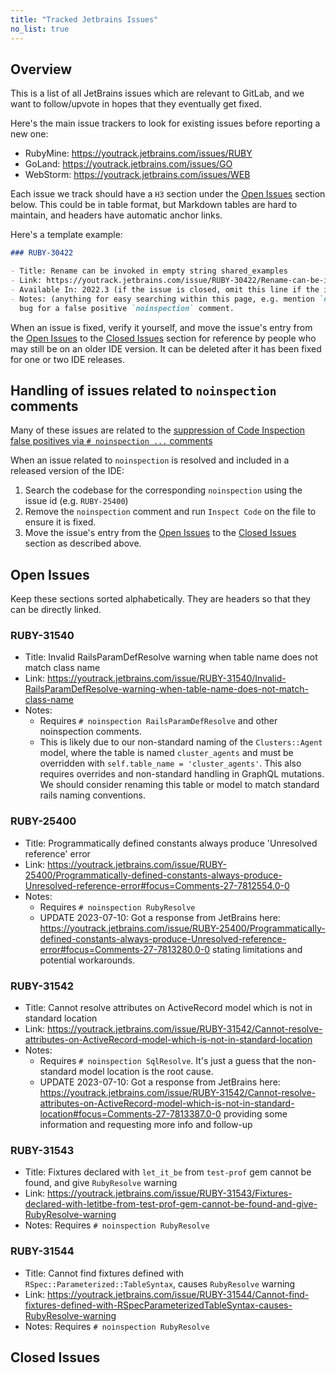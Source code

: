 ```yaml
---
title: "Tracked Jetbrains Issues"
no_list: true
---
```


## Overview

This is a list of all JetBrains issues which are relevant to GitLab, and we want to follow/upvote
in hopes that they eventually get fixed.

Here's the main issue trackers to look for existing issues before reporting a new one:

- RubyMine: <https://youtrack.jetbrains.com/issues/RUBY>
- GoLand: <https://youtrack.jetbrains.com/issues/GO>
- WebStorm: <https://youtrack.jetbrains.com/issues/WEB>

Each issue we track should have a `H3` section under the [Open Issues](#open-issues) section below.
This could be in table format, but Markdown tables are hard to maintain, and headers have automatic anchor links.

Here's a template example:

```markdown
### RUBY-30422

- Title: Rename can be invoked in empty string shared_examples
- Link: https://youtrack.jetbrains.com/issue/RUBY-30422/Rename-can-be-invoked-in-empty-string-sharedexamples
- Available In: 2022.3 (if the issue is closed, omit this line if the issue is still open)
- Notes: (anything for easy searching within this page, e.g. mention `noinspection` if this is a
  bug for a false positive `noinspection` comment.
```

When an issue is fixed, verify it yourself, and move the issue's entry from the [Open Issues](#open-issues) to the [Closed Issues](#closed-issues) section for reference by people who may still be on an older IDE version. It can be deleted after it has been fixed for one or two IDE releases.

## Handling of issues related to `noinspection` comments

Many of these issues are related to the [suppression of Code Inspection false positives via `# noinspection ...` comments](https://handbook.gitlab.com/handbook/tools-and-tips/editors-and-ides/jetbrains-ides/code-inspection/#suppressing-false-positives-with-noinspection-comments)

When an issue related to `noinspection` is resolved and included in a released version of the IDE:

1. Search the codebase for the corresponding `noinspection` using the issue id (e.g. `RUBY-25400`)
1. Remove the `noinspection` comment and run `Inspect Code` on the file to ensure it is fixed.
1. Move the issue's entry from the [Open Issues](#open-issues) to the [Closed Issues](#closed-issues) section as described above.

## Open Issues

Keep these sections sorted alphabetically. They are headers so that they can be directly linked.

### RUBY-31540

- Title: Invalid RailsParamDefResolve warning when table name does not match class name
- Link: <https://youtrack.jetbrains.com/issue/RUBY-31540/Invalid-RailsParamDefResolve-warning-when-table-name-does-not-match-class-name>
- Notes:
  - Requires `# noinspection RailsParamDefResolve` and other noinspection comments.
  - This is likely due to our non-standard naming of the `Clusters::Agent` model, where
    the table is named `cluster_agents` and must be overridden with
    `self.table_name = 'cluster_agents'`. This also requires overrides and non-standard
    handling in GraphQL mutations. We should consider renaming this table or model to match
    standard rails naming conventions.

### RUBY-25400

- Title: Programmatically defined constants always produce 'Unresolved reference' error
- Link: <https://youtrack.jetbrains.com/issue/RUBY-25400/Programmatically-defined-constants-always-produce-Unresolved-reference-error#focus=Comments-27-7812554.0-0>
- Notes:
  - Requires `# noinspection RubyResolve`
  - UPDATE 2023-07-10: Got a response from JetBrains here: <https://youtrack.jetbrains.com/issue/RUBY-25400/Programmatically-defined-constants-always-produce-Unresolved-reference-error#focus=Comments-27-7813280.0-0> stating limitations and potential workarounds.

### RUBY-31542

- Title: Cannot resolve attributes on ActiveRecord model which is not in standard location
- Link: <https://youtrack.jetbrains.com/issue/RUBY-31542/Cannot-resolve-attributes-on-ActiveRecord-model-which-is-not-in-standard-location>
- Notes:
  - Requires `# noinspection SqlResolve`. It's just a guess that the non-standard model
    location is the root cause.
  - UPDATE 2023-07-10: Got a response from JetBrains here: <https://youtrack.jetbrains.com/issue/RUBY-31542/Cannot-resolve-attributes-on-ActiveRecord-model-which-is-not-in-standard-location#focus=Comments-27-7813387.0-0> providing some information and requesting more info and follow-up

### RUBY-31543

- Title: Fixtures declared with `let_it_be` from `test-prof` gem cannot be found, and give `RubyResolve` warning
- Link: <https://youtrack.jetbrains.com/issue/RUBY-31543/Fixtures-declared-with-letitbe-from-test-prof-gem-cannot-be-found-and-give-RubyResolve-warning>
- Notes: Requires `# noinspection RubyResolve`

### RUBY-31544

- Title: Cannot find fixtures defined with `RSpec::Parameterized::TableSyntax`, causes `RubyResolve` warning
- Link: <https://youtrack.jetbrains.com/issue/RUBY-31544/Cannot-find-fixtures-defined-with-RSpecParameterizedTableSyntax-causes-RubyResolve-warning>
- Notes: Requires `# noinspection RubyResolve`

## Closed Issues
